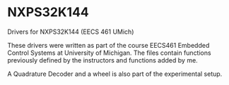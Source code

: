 # NXPS32K144
Drivers for NXPS32K144 (EECS 461 UMich)

These drivers were written as part of the course EECS461 Embedded Control Systems at University of Michigan. The files contain functions
previously defined by the instructors and functions added by me.

A Quadrature Decoder and a wheel is also part of the experimental setup. 


